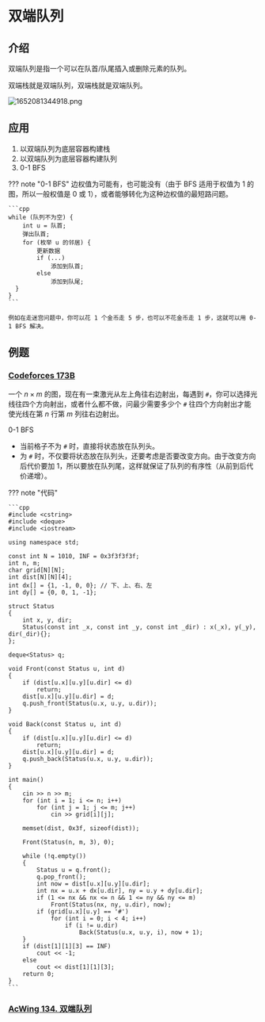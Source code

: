 # 双端队列

## 介绍

双端队列是指一个可以在队首/队尾插入或删除元素的队列。

双端栈就是双端队列，双端栈就是双端队列。

![1652081344918.png](https://pekingopera.ddns.net:81/i/2022/05/09/6278c2c6b0153.png)

## 应用

1. 以双端队列为底层容器构建栈
2. 以双端队列为底层容器构建队列
3. 0-1 BFS

??? note "0-1 BFS"
    边权值为可能有，也可能没有（由于 BFS 适用于权值为 1 的图，所以一般权值是 0 或 1），或者能够转化为这种边权值的最短路问题。

    ```cpp
    while (队列不为空) {
        int u = 队首;
        弹出队首;
        for (枚举 u 的邻居) {
            更新数据
            if (...)
                添加到队首;
            else
                添加到队尾;
      }
    }
    ```

    例如在走迷宫问题中，你可以花 1 个金币走 5 步，也可以不花金币走 1 步，这就可以用 0-1 BFS 解决。

## 例题

### [Codeforces 173B](http://codeforces.com/problemset/problem/173/B)

一个 $n \times m$ 的图，现在有一束激光从左上角往右边射出，每遇到 `#`，你可以选择光线往四个方向射出，或者什么都不做，问最少需要多少个 `#` 往四个方向射出才能使光线在第 $n$ 行第 $m$ 列往右边射出。

0-1 BFS

* 当前格子不为 `#` 时，直接将状态放在队列头。
* 为 `#` 时，不仅要将状态放在队列头，还要考虑是否要改变方向。由于改变方向后代价要加 1，所以要放在队列尾，这样就保证了队列的有序性（从前到后代价递增）。

??? note "代码"

    ```cpp
    #include <cstring>
    #include <deque>
    #include <iostream>

    using namespace std;

    const int N = 1010, INF = 0x3f3f3f3f;
    int n, m;
    char grid[N][N];
    int dist[N][N][4];
    int dx[] = {1, -1, 0, 0}; // 下、上、右、左
    int dy[] = {0, 0, 1, -1};

    struct Status
    {
        int x, y, dir;
        Status(const int _x, const int _y, const int _dir) : x(_x), y(_y), dir(_dir){};
    };

    deque<Status> q;

    void Front(const Status u, int d)
    {
        if (dist[u.x][u.y][u.dir] <= d)
            return;
        dist[u.x][u.y][u.dir] = d;
        q.push_front(Status(u.x, u.y, u.dir));
    }

    void Back(const Status u, int d)
    {
        if (dist[u.x][u.y][u.dir] <= d)
            return;
        dist[u.x][u.y][u.dir] = d;
        q.push_back(Status(u.x, u.y, u.dir));
    }

    int main()
    {
        cin >> n >> m;
        for (int i = 1; i <= n; i++)
            for (int j = 1; j <= m; j++)
                cin >> grid[i][j];

        memset(dist, 0x3f, sizeof(dist));

        Front(Status(n, m, 3), 0);

        while (!q.empty())
        {
            Status u = q.front();
            q.pop_front();
            int now = dist[u.x][u.y][u.dir];
            int nx = u.x + dx[u.dir], ny = u.y + dy[u.dir];
            if (1 <= nx && nx <= n && 1 <= ny && ny <= m)
                Front(Status(nx, ny, u.dir), now);
            if (grid[u.x][u.y] == '#')
                for (int i = 0; i < 4; i++)
                    if (i != u.dir)
                        Back(Status(u.x, u.y, i), now + 1);
        }
        if (dist[1][1][3] == INF)
            cout << -1;
        else
            cout << dist[1][1][3];
        return 0;
    }
    ```

### [AcWing 134. 双端队列](https://www.acwing.com/problem/content/description/136/)
